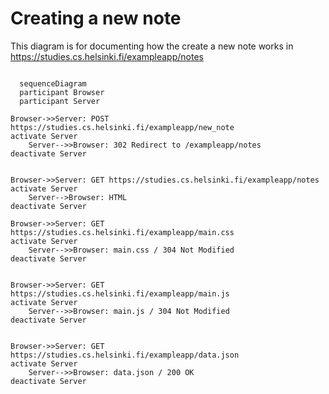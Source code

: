# Creating a new note

This diagram is for documenting how the create a new note works in https://studies.cs.helsinki.fi/exampleapp/notes
<br/>

```mermaid

  sequenceDiagram
  participant Browser
  participant Server

Browser->>Server: POST https://studies.cs.helsinki.fi/exampleapp/new_note
activate Server
    Server-->>Browser: 302 Redirect to /exampleapp/notes
deactivate Server


Browser->>Server: GET https://studies.cs.helsinki.fi/exampleapp/notes
activate Server
    Server-->Browser: HTML
deactivate Server

Browser->>Server: GET https://studies.cs.helsinki.fi/exampleapp/main.css
activate Server
    Server-->>Browser: main.css / 304 Not Modified
deactivate Server


Browser->>Server: GET https://studies.cs.helsinki.fi/exampleapp/main.js
activate Server
    Server-->>Browser: main.js / 304 Not Modified
deactivate Server


Browser->>Server: GET https://studies.cs.helsinki.fi/exampleapp/data.json
activate Server
    Server-->>Browser: data.json / 200 OK
deactivate Server




```
